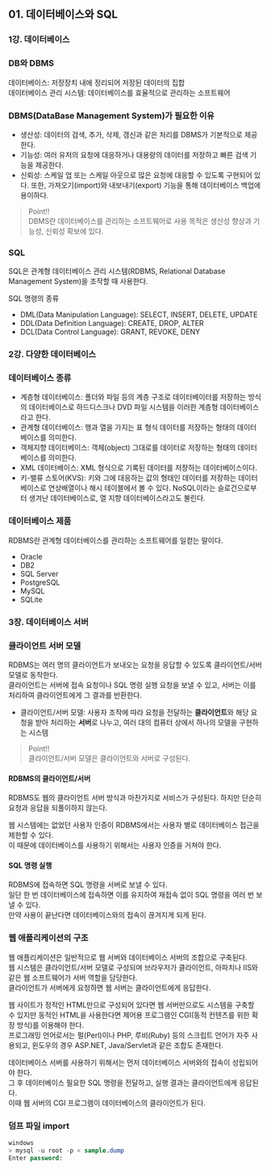 ## 01. 데이터베이스와 SQL

### 1강. 데이터베이스

### DB와 DBMS
데이터베이스: 저장장치 내에 정리되어 저장된 데이터의 집합<br/>
데이터베이스 관리 시스템: 데이터베이스를 효율적으로 관리하는 소프트웨어

### DBMS(DataBase Management System)가 필요한 이유
- 생산성: 데이터의 검색, 추가, 삭제, 갱신과 같은 처리를 DBMS가 기본적으로 제공한다.
- 기능성: 여러 유저의 요청에 대응하거나 대용량의 데이터를 저장하고 빠른 검색 기능을 제공한다.
- 신뢰성: 스케일 업 또는 스케일 아웃으로 많은 요청에 대응할 수 있도록 구현되어 있다. 또한, 가져오기(import)와 내보내기(export) 기능을 통해 데이터베이스 백업에 용이하다.

> Point!!<br/>
> DBMS란 데이터베이스를 관리하는 소프트웨어로 사용 목적은 생산성 향상과 기능성, 신뢰성 확보에 있다.


### SQL
SQL은 관계형 데이터베이스 관리 시스템(RDBMS, Relational Database Management System)을 조작할 때 사용한다.

SQL 명령의 종류
- DML(Data Manipulation Language): SELECT, INSERT, DELETE, UPDATE
- DDL(Data Definition Language): CREATE, DROP, ALTER
- DCL(Data Control Language): GRANT, REVOKE, DENY

### 2강. 다양한 데이터베이스

### 데이터베이스 종류
- 계층형 데이터베이스: 폴더와 파일 등의 계층 구조로 데이터베이터를 저장하는 방식의 데이터베이스로 하드디스크나 DVD 파일 시스템을 이러한 계층형 데이터베이스 라고 한다.
- 관계형 데이터베이스: 행과 열을 가지는 표 형식 데이터를 저장하는 형태의 데이터베이스를 의미한다.
- 객체지향 데이터베이스: 객체(object) 그대로를 데이터로 저장하는 형태의 데이터베이스를 의미한다.
- XML 데이터베이스: XML 형식으로 기록된 데이터를 저장하는 데이터베이스이다.
- 키-밸류 스토어(KVS): 키와 그에 대응하는 값의 형태인 데이터를 저장하는 데이터베이스로 연상배열이나 해시 테이블에서 볼 수 있다. NoSQL이라는 슬로건으로부터 생겨난 데이터베이스로, 열 지향 데이터베이스라고도 불린다.

### 데이터베이스 제품
RDBMS란 관계형 데이터베이스를 관리하는 소프트웨어를 일컫는 말이다.<br/>

- Oracle
- DB2
- SQL Server
- PostgreSQL
- MySQL
- SQLite


### 3장. 데이터베이스 서버

### 클라이언트 서버 모델

RDBMS는 여러 명의 클라이언트가 보내오는 요청을 응답할 수 있도록 클라이언트/서버 모델로 동작한다.<br/>
클라이언트는 서버에 접속 요청이나 SQL 명령 실행 요청을 보낼 수 있고, 서버는 이를 처리하여 클라이언트에게 그 결과를 반환한다.

- 클라이언트/서버 모델: 사용자 조작에 따라 요청을 전달하는 **클라이언트**와 해당 요청을 받아 처리하는 **서버**로 나누고, 여러 대의 컴퓨터 상에서 하나의 모델을 구현하는 시스템

> Point!!<br/>
> 클라이언트/서버 모델은 클라이언트와 서버로 구성된다.

#### RDBMS의 클라이언트/서버
RDBMS도 웹의 클라이언트 서버 방식과 마찬가지로 서비스가 구성된다. 하지만 단순히 요청과 응답을 되풀이하지 않는다.

웹 시스템에는 없었던 사용자 인증이 RDBMS에서는 사용자 별로 데이터베이스 접근을 제한할 수 있다.<br/>
이 때문에 데이터베이스를 사용하기 위해서는 사용자 인증을 거쳐야 한다.

#### SQL 명령 실행
RDBMS에 접속하면 SQL 명령을 서버로 보낼 수 있다.<br/>
일단 한 번 데이터베이스에 접속하면 이를 유지하여 재접속 없이 SQL 명령을 여러 번 보낼 수 있다.<br/>
만약 사용이 끝난다면 데이터베이스와의 접속이 끊겨지게 되게 된다.

### 웹 애플리케이션의 구조

웹 애플리케이션은 일반적으로 웹 서버와 데이터베이스 서버의 조합으로 구축된다.<br/>
웹 시스템은 클라이언트/서버 모델로 구성되며 브라우저가 클라이언트, 아파치나 IIS와 같은 웹 소프트웨어가 서버 역할을 담당한다.<br/>
클라이언트가 서버에게 요청하면 웹 서버는 클라이언트에게 응답한다.

웹 사이트가 정적인 HTML만으로 구성되어 있다면 웹 서버만으로도 시스템을 구축할 수 있지만 동적인 HTML을 사용한다면 제어용 프로그램인 CGI(동적 컨텐츠를 위한 확장 방식)를 이용해야 한다.<br/>
프로그래밍 언어로서는 펄(Perl)이나 PHP, 루비(Ruby) 등의 스크립트 언어가 자주 사용되고, 윈도우의 경우 ASP.NET, Java/Servlet과 같은 조합도 존재한다.

데이터베이스 서버를 사용하기 위해서는 먼저 데이터베이스 서버와의 접속이 성립되어야 한다.<br/>
그 후 데이터베이스 필요한 SQL 명령을 전달하고, 실행 결과는 클라이언트에게 응답된다.<br/>
이때 웹 서버의 CGI 프로그램이 데이터베이스의 클라이언트가 된다.


### 덤프 파일 import
```sql
windows
> mysql -u root -p < sample.dump
Enter password:
```








